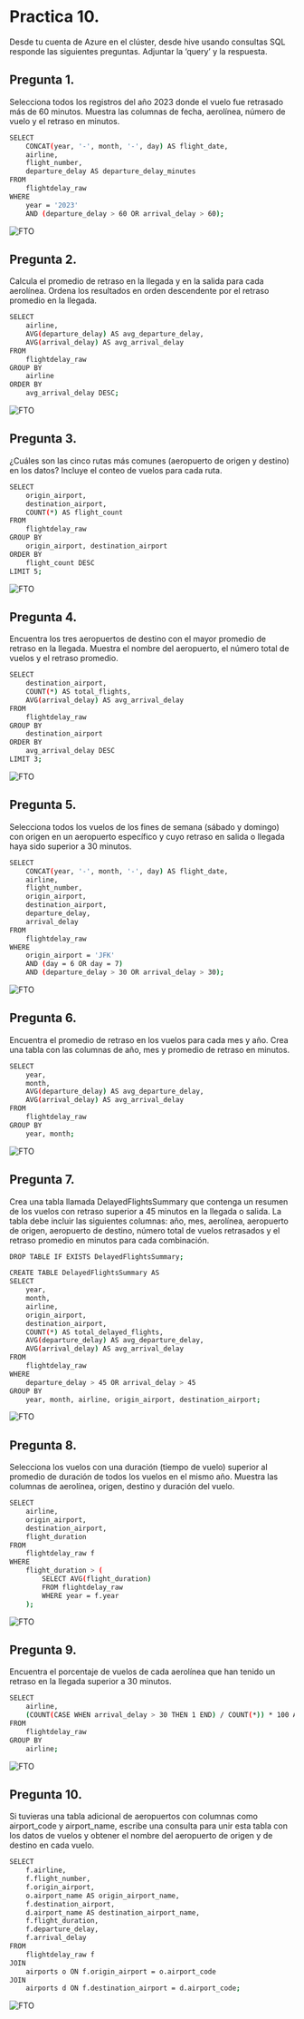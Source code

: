 # Practica 10.  
Desde tu cuenta de Azure en el clúster, desde hive usando consultas SQL 
responde las siguientes preguntas. Adjuntar la ‘query’ y la respuesta. 
## Pregunta 1. 
Selecciona todos los registros del año 2023 donde el vuelo fue 
retrasado más de 60 minutos. Muestra las columnas de fecha, aerolínea, 
número de vuelo y el retraso en minutos. 

```bash
SELECT
    CONCAT(year, '-', month, '-', day) AS flight_date,
    airline, 
    flight_number, 
    departure_delay AS departure_delay_minutes
FROM 
    flightdelay_raw
WHERE 
    year = '2023' 
    AND (departure_delay > 60 OR arrival_delay > 60);

```

![FTO](assets/1.png)

## Pregunta 2. 
Calcula el promedio de retraso en la llegada y en la salida para 
cada aerolínea. Ordena los resultados en orden descendente por el retraso promedio en la llegada. 

```bash
SELECT
    airline,
    AVG(departure_delay) AS avg_departure_delay,
    AVG(arrival_delay) AS avg_arrival_delay
FROM 
    flightdelay_raw
GROUP BY 
    airline
ORDER BY 
    avg_arrival_delay DESC;

```

![FTO](assets/2.png)

## Pregunta 3. 
¿Cuáles son las cinco rutas más comunes (aeropuerto de origen 
y destino) en los datos? Incluye el conteo de vuelos para cada ruta. 

```bash
SELECT
    origin_airport,
    destination_airport,
    COUNT(*) AS flight_count
FROM 
    flightdelay_raw
GROUP BY 
    origin_airport, destination_airport
ORDER BY 
    flight_count DESC
LIMIT 5;

```

![FTO](assets/3.png)

## Pregunta 4. 
Encuentra los tres aeropuertos de destino con el mayor 
promedio de retraso en la llegada. Muestra el nombre del aeropuerto, el número total de vuelos y el retraso promedio. 

```bash
SELECT
    destination_airport,
    COUNT(*) AS total_flights,
    AVG(arrival_delay) AS avg_arrival_delay
FROM 
    flightdelay_raw
GROUP BY 
    destination_airport
ORDER BY 
    avg_arrival_delay DESC
LIMIT 3;

```

![FTO](assets/4.png)

## Pregunta 5. 
Selecciona todos los vuelos de los fines de semana (sábado y  domingo) con origen en un aeropuerto específico y cuyo retraso en salida o  llegada haya sido superior a 30 minutos. 

```bash
SELECT
    CONCAT(year, '-', month, '-', day) AS flight_date,
    airline,
    flight_number,
    origin_airport,
    destination_airport,
    departure_delay,
    arrival_delay
FROM 
    flightdelay_raw
WHERE 
    origin_airport = 'JFK'
    AND (day = 6 OR day = 7)
    AND (departure_delay > 30 OR arrival_delay > 30);

```

![FTO](assets/5.png)

## Pregunta 6. 
Encuentra el promedio de retraso en los vuelos para cada mes y año. Crea una tabla con las columnas de año, mes y promedio de retraso en  minutos. 

```bash
SELECT
    year,
    month,
    AVG(departure_delay) AS avg_departure_delay,
    AVG(arrival_delay) AS avg_arrival_delay
FROM 
    flightdelay_raw
GROUP BY 
    year, month;

```

![FTO](assets/6.png)

## Pregunta 7. 
Crea una tabla llamada DelayedFlightsSummary que contenga 
un resumen de los vuelos con retraso superior a 45 minutos en la llegada o  salida. La tabla debe incluir las siguientes columnas: año, mes, aerolínea,  aeropuerto de origen, aeropuerto de destino, número total de vuelos  retrasados y el retraso promedio en minutos para cada combinación. 

```bash
DROP TABLE IF EXISTS DelayedFlightsSummary;

CREATE TABLE DelayedFlightsSummary AS
SELECT
    year,
    month,
    airline,
    origin_airport,
    destination_airport,
    COUNT(*) AS total_delayed_flights,
    AVG(departure_delay) AS avg_departure_delay,
    AVG(arrival_delay) AS avg_arrival_delay
FROM 
    flightdelay_raw
WHERE 
    departure_delay > 45 OR arrival_delay > 45
GROUP BY 
    year, month, airline, origin_airport, destination_airport;

```

![FTO](assets/7.png)

## Pregunta 8. 
Selecciona los vuelos con una duración (tiempo de vuelo) 
superior al promedio de duración de todos los vuelos en el mismo año. 
Muestra las columnas de aerolínea, origen, destino y duración del vuelo. 

```bash
SELECT
    airline,
    origin_airport,
    destination_airport,
    flight_duration
FROM 
    flightdelay_raw f
WHERE 
    flight_duration > (
        SELECT AVG(flight_duration)
        FROM flightdelay_raw
        WHERE year = f.year
    );

```

![FTO](assets/8.png)

## Pregunta 9. 
Encuentra el porcentaje de vuelos de cada aerolínea que han 
tenido un retraso en la llegada superior a 30 minutos. 

```bash
SELECT
    airline,
    (COUNT(CASE WHEN arrival_delay > 30 THEN 1 END) / COUNT(*)) * 100 AS percentage_delayed_flights
FROM 
    flightdelay_raw
GROUP BY 
    airline;

```

![FTO](assets/9.png)

## Pregunta 10. 
Si tuvieras una tabla adicional de aeropuertos con columnas 
como airport_code y airport_name, escribe una consulta para unir esta tabla con los datos de vuelos y obtener el nombre del aeropuerto de origen y de destino en cada vuelo.

```bash
SELECT
    f.airline,
    f.flight_number,
    f.origin_airport,
    o.airport_name AS origin_airport_name,
    f.destination_airport,
    d.airport_name AS destination_airport_name,
    f.flight_duration,
    f.departure_delay,
    f.arrival_delay
FROM 
    flightdelay_raw f
JOIN 
    airports o ON f.origin_airport = o.airport_code
JOIN 
    airports d ON f.destination_airport = d.airport_code;

```

![FTO](assets/10.png)
